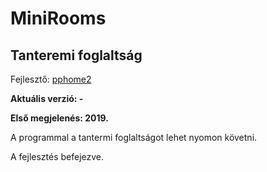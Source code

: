 # MiniRooms

## Tanteremi foglaltság

Fejlesztő: [pphome2](https:/github.com/pphome2)

**Aktuális verzió: -**

**Első megjelenés: 2019.**


A programmal a tantermi foglaltságot lehet nyomon követni.

A fejlesztés befejezve.
